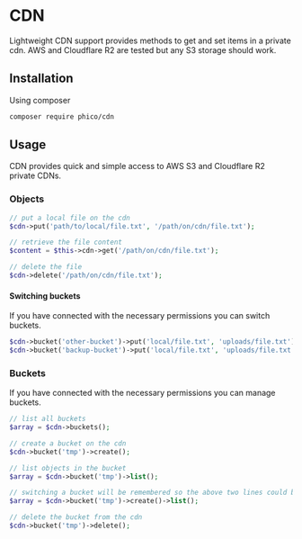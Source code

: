 # CDN
Lightweight CDN support provides methods to get and set items in a private cdn.
AWS and Cloudflare R2 are tested but any S3 storage should work.

## Installation
Using composer
```sh
composer require phico/cdn
```

## Usage
CDN provides quick and simple access to AWS S3 and Cloudflare R2 private CDNs.

### Objects
```php
// put a local file on the cdn
$cdn->put('path/to/local/file.txt', '/path/on/cdn/file.txt');

// retrieve the file content
$content = $this->cdn->get('/path/on/cdn/file.txt');

// delete the file
$cdn->delete('/path/on/cdn/file.txt');
```

#### Switching buckets
If you have connected with the necessary permissions you can switch buckets.
```php
$cdn->bucket('other-bucket')->put('local/file.txt', 'uploads/file.txt');
$cdn->bucket('backup-bucket')->put('local/file.txt', 'uploads/file.txt');
```

### Buckets
If you have connected with the necessary permissions you can manage buckets.
```php
// list all buckets
$array = $cdn->buckets();

// create a bucket on the cdn
$cdn->bucket('tmp')->create();

// list objects in the bucket
$array = $cdn->bucket('tmp')->list();

// switching a bucket will be remembered so the above two lines could be shortened to
$array = $cdn->bucket('tmp')->create()->list();

// delete the bucket from the cdn
$cdn->bucket('tmp')->delete();
```

